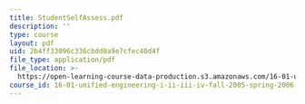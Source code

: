 ```yaml
---
title: StudentSelfAssess.pdf
description: ''
type: course
layout: pdf
uid: 2b4ff33096c336cbdd0a9e7cfec40d4f
file_type: application/pdf
file_location: >-
  https://open-learning-course-data-production.s3.amazonaws.com/16-01-unified-engineering-i-ii-iii-iv-fall-2005-spring-2006/2b4ff33096c336cbdd0a9e7cfec40d4f_StudentSelfAssess.pdf
course_id: 16-01-unified-engineering-i-ii-iii-iv-fall-2005-spring-2006
---
```

